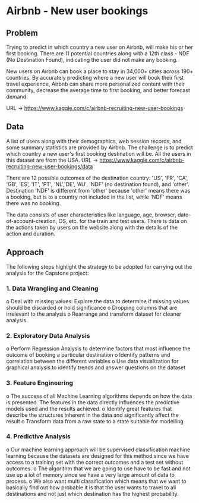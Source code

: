 # Airbnb - New user bookings

## Problem

Trying to predict in which country a new user on Airbnb, will make his or her first booking. There are 11 potential countries along with a 12th class - NDF (No Destination Found), indicating the user did not make any booking.

New users on Airbnb can book a place to stay in 34,000+ cities across 190+ countries. By accurately predicting where a new user will book their first travel experience, Airbnb can share more personalized content with their community, decrease the average time to first booking, and better forecast demand.

URL -> https://www.kaggle.com/c/airbnb-recruiting-new-user-bookings

## Data

A list of users along with their demographics, web session records, and some summary statistics are provided by Airbnb. The challenge is to predict which country a new user's first booking destination will be. All the users in this dataset are from the USA.
URL -> https://www.kaggle.com/c/airbnb-recruiting-new-user-bookings/data

There are 12 possible outcomes of the destination country: 'US', 'FR', 'CA', 'GB', 'ES', 'IT', 'PT', 'NL','DE', 'AU', 'NDF' (no destination found), and 'other'. Destination 'NDF' is different from 'other' because 'other' means there was a booking, but is to a country not included in the list, while 'NDF' means there was no booking. 

The data consists of user characteristics like language, age, browser, date-of-account-creation, OS, etc. for the train and test users. There is data on the actions taken by users on the website along with the details of the action and duration.

## Approach

The following steps highlight the strategy to be adopted for carrying out the analysis for the Capstone project:

### 1.	Data Wrangling and Cleaning
o	Deal with missing values: Explore the data to determine if missing values should be discarded or hold significance
o	Dropping columns that are irrelevant to the analysis
o	Rearrange and transform dataset for cleaner analysis.

### 2.	Exploratory Data Analysis
o	Perform Regression Analysis to determine factors that most influence the outcome of booking a particular destination
o	Identify patterns and correlation between the different variables
o	Use data visualization for graphical analysis to identify trends and answer questions on the dataset

### 3.	Feature Engineering
o	The success of all Machine Learning algorithms depends on how the data is presented. The features in the data directly influences the predictive models used and the results achieved.
o	Identify great features that describe the structures inherent in the data and significantly affect the result
o	Transform data from a raw state to a state suitable for modelling

### 4.	Predictive Analysis
o	Our machine learning approach will be supervised classification machine learning because the datasets are designed for this method since we have access to a training set with the correct outcomes and a test set without outcomes. 
o	The algorithm that we are going to use have to be fast and not use up a lot of memory since we have a very large amount of data to process. 
o	We also want multi classification which means that we want to basically find out how probable it is that the user wants to travel to all destinations and not just which destination has the highest probability.
